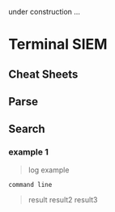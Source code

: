 under construction ...

# **Terminal SIEM**

## **Cheat Sheets**

## Parse

## Search

### example 1

> log example

``` 
command line
```

> result 
> result2
> result3



